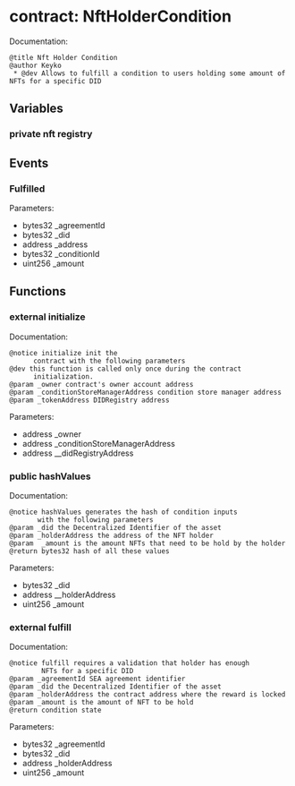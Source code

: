 
# contract: NftHolderCondition

Documentation:
```
@title Nft Holder Condition
@author Keyko
 * @dev Allows to fulfill a condition to users holding some amount of NFTs for a specific DID
```

## Variables

### private nft registry

## Events

###  Fulfilled
Parameters:
* bytes32 _agreementId
* bytes32 _did
* address _address
* bytes32 _conditionId
* uint256 _amount

## Functions

### external initialize

Documentation:

```
@notice initialize init the
      contract with the following parameters
@dev this function is called only once during the contract
      initialization.
@param _owner contract's owner account address
@param _conditionStoreManagerAddress condition store manager address
@param _tokenAddress DIDRegistry address
```
Parameters:
* address _owner
* address _conditionStoreManagerAddress
* address __didRegistryAddress

### public hashValues

Documentation:

```
@notice hashValues generates the hash of condition inputs
       with the following parameters
@param _did the Decentralized Identifier of the asset
@param _holderAddress the address of the NFT holder
@param  _amount is the amount NFTs that need to be hold by the holder
@return bytes32 hash of all these values
```
Parameters:
* bytes32 _did
* address __holderAddress
* uint256 _amount

### external fulfill

Documentation:

```
@notice fulfill requires a validation that holder has enough
        NFTs for a specific DID
@param _agreementId SEA agreement identifier
@param _did the Decentralized Identifier of the asset
@param _holderAddress the contract address where the reward is locked
@param _amount is the amount of NFT to be hold
@return condition state
```
Parameters:
* bytes32 _agreementId
* bytes32 _did
* address _holderAddress
* uint256 _amount
